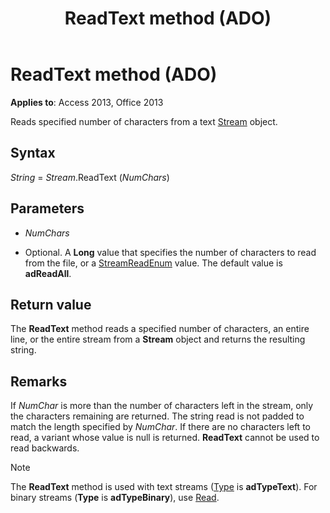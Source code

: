 ﻿---
title: ReadText method (ADO)
TOCTitle: ReadText method (ADO)
ms:assetid: 08f5bac4-dccd-696c-09a7-e1ba0cb38d79
ms:mtpsurl: https://msdn.microsoft.com/library/JJ248826(v=office.15)
ms:contentKeyID: 48543108
ms.date: 09/18/2015
mtps_version: v=office.15
---

# ReadText method (ADO)


**Applies to**: Access 2013, Office 2013

Reads specified number of characters from a text [Stream](stream-object-ado.md) object.

## Syntax

*String* = *Stream*.ReadText (*NumChars*)

## Parameters

  - *NumChars*

  - Optional. A **Long** value that specifies the number of characters to read from the file, or a [StreamReadEnum](streamreadenum.md) value. The default value is **adReadAll**.

## Return value

The **ReadText** method reads a specified number of characters, an entire line, or the entire stream from a **Stream** object and returns the resulting string.

## Remarks

If *NumChar* is more than the number of characters left in the stream, only the characters remaining are returned. The string read is not padded to match the length specified by *NumChar*. If there are no characters left to read, a variant whose value is null is returned. **ReadText** cannot be used to read backwards.


> [!NOTE]
> <P>The <STRONG>ReadText</STRONG> method is used with text streams (<A href="type-property-ado-stream.md">Type</A> is <STRONG>adTypeText</STRONG>). For binary streams (<STRONG>Type</STRONG> is <STRONG>adTypeBinary</STRONG>), use <A href="read-method-ado.md">Read</A>.</P>



